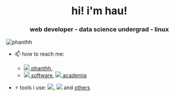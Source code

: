 <h1 align="center">hi! i'm hau!</h1>
<h3 align="center">web developer - data science undergrad - linux</h3>

<p align="left"> <img src="https://komarev.com/ghpvc/?username=phanthh" alt="phanthh" /> </p>

- 📫 how to reach me:

  - [![](https://img.shields.io/badge/LinkedIn-0077B5?style=flat&logo=linkedin&logoColor=white) phanthh](https://www.linkedin.com/in/phanthh/),
  - [![](https://img.shields.io/badge/Gmail-D14836?style=flat&logo=gmail&logoColor=white) software](mailto:phanthh25701@gmail.com), [![](https://img.shields.io/badge/Gmail-D14836?style=flat&logo=gmail&logoColor=white) academia](mailto:hau.phan@aalto.fi)

- ⚡ tools i use: [![](https://img.shields.io/badge/Arch_Linux-1793D1?style=flat&logo=arch-linux&logoColor=white)](https://archlinux.org/), [![](https://img.shields.io/badge/NeoVim-%2357A143.svg?&style=flat&logo=neovim&logoColor=white)](https://github.com/neovim/neovim) and [others](https://github.com/phanthh/dotfiles)

<!-- ## some stats -->
<!---->
<!-- ![Hau's github stats](https://github-readme-stats.vercel.app/api?username=phanthh&&show_icons=true&title_color=ffffff&icon_color=bb2acf&text_color=daf7dc&bg_color=151515)<br> -->
